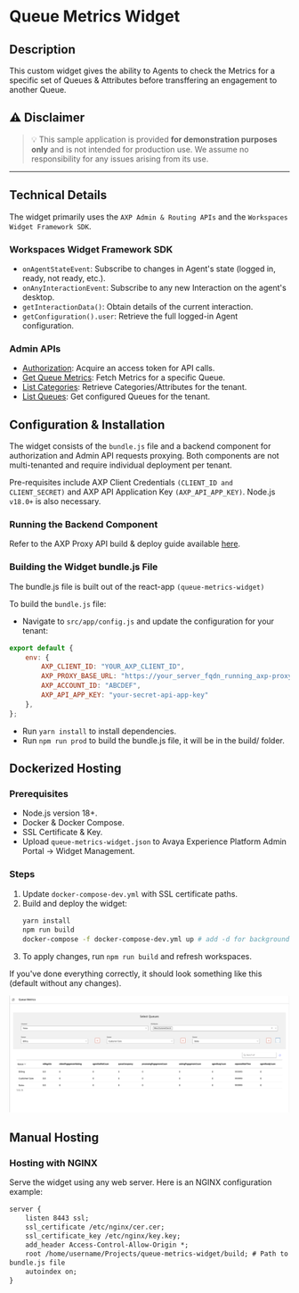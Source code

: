 
# Queue Metrics Widget

## Description

This custom widget gives the ability to Agents to check the Metrics for a specific set of Queues & Attributes before transffering an engagement to another Queue.

## :warning: **Disclaimer**

> :bulb: This sample application is provided **for demonstration purposes only** and is not intended for production use. We assume no responsibility for any issues arising from its use.

---

## Technical Details

The widget primarily uses the `AXP Admin & Routing APIs` and the `Workspaces Widget Framework SDK`.

### Workspaces Widget Framework SDK
- `onAgentStateEvent`: Subscribe to changes in Agent's state (logged in, ready, not ready, etc.).
- `onAnyInteractionEvent`: Subscribe to any new Interaction on the agent's desktop.
- `getInteractionData()`: Obtain details of the current interaction.
- `getConfiguration().user`: Retrieve the full logged-in Agent configuration.

### Admin APIs
- [Authorization](https://developers.avayacloud.com/avaya-experience-platform/docs/how-to-authenticate-with-axp-apis#client-credentials-grant): Acquire an access token for API calls.
- [Get Queue Metrics](https://developers.avayacloud.com/avaya-experience-platform/reference/getmetricsrequestpriorityattributesoptional): Fetch Metrics for a specific Queue.
- [List Categories](https://developers.avayacloud.com/avaya-experience-platform/reference/listcategories): Retrieve Categories/Attributes for the tenant.
- [List Queues](https://developers.avayacloud.com/avaya-experience-platform/reference/listqueues): Get configured Queues for the tenant.

## Configuration & Installation

The widget consists of the `bundle.js` file and a backend component for authorization and Admin API requests proxying. Both components are not multi-tenanted and require individual deployment per tenant.

Pre-requisites include AXP Client Credentials `(CLIENT_ID and CLIENT_SECRET)` and AXP API Application Key `(AXP_API_APP_KEY)`. Node.js `v18.0+` is also necessary.

### Running the Backend Component
Refer to the AXP Proxy API build & deploy guide available [here](https://github.com/AvayaExperiencePlatform/axp-api-proxy).

### Building the Widget bundle.js File
The bundle.js file is built out of the react-app `(queue-metrics-widget)`


To build the `bundle.js` file:
- Navigate to `src/app/config.js` and update the configuration for your tenant:
```js
export default {
    env: {
        AXP_CLIENT_ID: "YOUR_AXP_CLIENT_ID",
        AXP_PROXY_BASE_URL: "https://your_server_fqdn_running_axp-proxy-api:3001",
        AXP_ACCOUNT_ID: "ABCDEF",
        AXP_API_APP_KEY: "your-secret-api-app-key"
    },
};
```
- Run `yarn install` to install dependencies.
- Run `npm run prod` to build the bundle.js file, it will be in the build/ folder.


## Dockerized Hosting

### Prerequisites
- Node.js version 18+.
- Docker & Docker Compose.
- SSL Certificate & Key.
- Upload `queue-metrics-widget.json` to Avaya Experience Platform Admin Portal -> Widget Management.

### Steps
1. Update `docker-compose-dev.yml` with SSL certificate paths.
2. Build and deploy the widget:
   ```sh
   yarn install
   npm run build
   docker-compose -f docker-compose-dev.yml up # add -d for background process
   ```
3. To apply changes, run `npm run build` and refresh workspaces.

If you've done everything correctly, it should look something like this (default without any changes).

![Widget Demo](./public/screenshot.png)

## Manual Hosting

### Hosting with NGINX
Serve the widget using any web server. Here is an NGINX configuration example:

```nginx
server {
    listen 8443 ssl;
    ssl_certificate /etc/nginx/cer.cer;
    ssl_certificate_key /etc/nginx/key.key;
    add_header Access-Control-Allow-Origin *;
    root /home/username/Projects/queue-metrics-widget/build; # Path to bundle.js file
    autoindex on;
}
```
